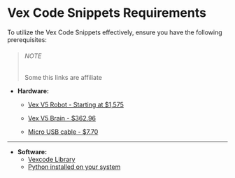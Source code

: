 # Vex Code Snippets Requirements

To utilize the Vex Code Snippets effectively, ensure you have the following prerequisites:

> ###### NOTE  
> Some this links are affiliate 

- **Hardware:**
  - [Vex V5 Robot - Starting at $1,575](https://www.vexrobotics.com/v5-classroom-super-kit.html)

  - [Vex V5 Brain  - $362.96](https://www.vexrobotics.com/276-4810.html) 

  - [Micro USB cable - $7.70 ](https://amzn.to/3RqfGgG)
---
- **Software:**
  - [Vexcode Library](https://www.vexrobotics.com/vexcode-download)
  - [Python installed on your system](https://www.python.org/downloads/)





